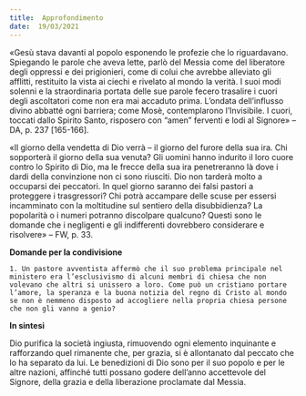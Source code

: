 ```yaml
---
title:  Approfondimento
date:  19/03/2021
---
```


«Gesù stava davanti al popolo esponendo le profezie che lo riguardavano. Spiegando le parole che aveva lette, parlò del Messia come del liberatore degli oppressi e dei prigionieri, come di colui che avrebbe alleviato gli afflitti, restituito la vista ai ciechi e rivelato al mondo la verità. I suoi modi solenni e la straordinaria portata delle sue parole fecero trasalire i cuori degli ascoltatori come non era mai accaduto prima. L’ondata dell’influsso divino abbatté ogni barriera; come Mosè, contemplarono l’Invisibile. I cuori, toccati dallo Spirito Santo, risposero con “amen” ferventi e lodi al Signore» – DA, p. 237 [165-166].

«Il giorno della vendetta di Dio verrà – il giorno del furore della sua ira. Chi sopporterà il giorno della sua venuta? Gli uomini hanno indurito il loro cuore contro lo Spirito di Dio, ma le frecce della sua ira penetreranno là dove i dardi della convinzione non ci sono riusciti. Dio non tarderà molto a occuparsi dei peccatori. In quel giorno saranno dei falsi pastori a proteggere i trasgressori? Chi potrà accampare delle scuse per essersi incamminato con la moltitudine sul sentiero della disubbidienza? La popolarità o i numeri potranno discolpare qualcuno? Questi sono le domande che i negligenti e gli indifferenti dovrebbero considerare e risolvere» – FW, p. 33.

**Domande per la condivisione**

`1.	Un pastore avventista affermò che il suo problema principale nel ministero era l’esclusivismo di alcuni membri di chiesa che non volevano che altri si unissero a loro. Come può un cristiano portare l’amore, la speranza e la buona notizia del regno di Cristo al mondo se non è nemmeno disposto ad accogliere nella propria chiesa persone che non gli vanno a genio?`

**In sintesi**

Dio purifica la società ingiusta, rimuovendo ogni elemento inquinante e rafforzando quel rimanente che, per grazia, si è allontanato dal peccato che lo ha separato da lui. Le benedizioni di Dio sono per il suo popolo e per le altre nazioni, affinché tutti possano godere dell’anno accettevole del Signore, della grazia e della liberazione proclamate dal Messia.